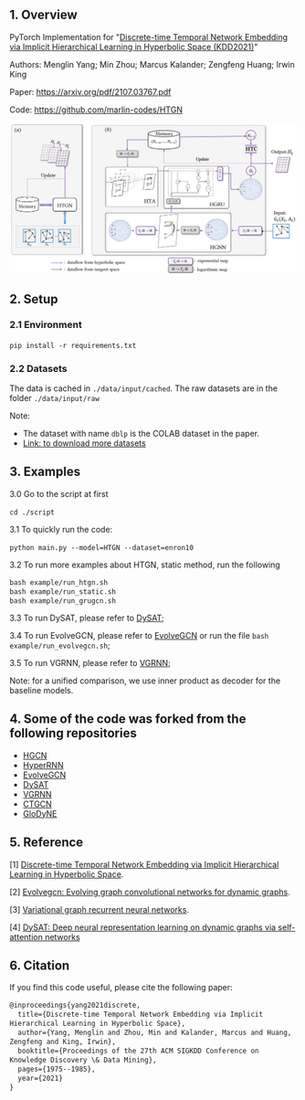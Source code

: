 ## 1. Overview

PyTorch Implementation for "[Discrete-time Temporal Network Embedding via Implicit Hierarchical Learning in Hyperbolic Space (KDD2021)](https://arxiv.org/abs/2107.03767)"

Authors: Menglin Yang; Min Zhou; Marcus Kalander; Zengfeng Huang; Irwin King

Paper: https://arxiv.org/pdf/2107.03767.pdf

Code: https://github.com/marlin-codes/HTGN

![Framework of HTGN](figures/HTGN-framework.png)

## 2. Setup

### 2.1 Environment
`pip install -r requirements.txt`

### 2.2 Datasets

The data is cached in `./data/input/cached`.
The raw datasets are in the folder `./data/input/raw`

Note: 
- The dataset with name ``dblp`` is the COLAB dataset in the paper. 
- [Link: to download more datasets](https://drive.google.com/file/d/11aC6N_4ewuR7j87EZC_SExkSv0K81seM/view?usp=sharing)
## 3. Examples
3.0 Go to the script at first

```cd ./script```

3.1 To quickly run the code:

```python main.py --model=HTGN --dataset=enron10```

3.2 To run more examples about HTGN, static method, run the following 
```
bash example/run_htgn.sh
bash example/run_static.sh
bash example/run_grugcn.sh
```
3.3 To run DySAT, please refer to [DySAT](https://github.com/aravindsankar28/DySAT);

3.4 To run EvolveGCN, please refer to [EvolveGCN](https://github.com/IBM/EvolveGCN) or run the file
```bash example/run_evolvegcn.sh```;

3.5 To run VGRNN, please refer to [VGRNN](https://github.com/VGraphRNN/VGRNN);

Note: for a unified comparison, we use inner product as decoder for the baseline models.

## 4. Some of the code was forked from the following repositories
- [HGCN](https://github.com/HazyResearch/hgcn)
- [HyperRNN](https://github.com/ferrine/hyrnn)
- [EvolveGCN](https://github.com/IBM/EvolveGCN)
- [DySAT](https://github.com/aravindsankar28/DySAT)
- [VGRNN](https://github.com/VGraphRNN/VGRNN)
- [CTGCN](https://github.com/jhljx/CTGCN)
- [GloDyNE](https://github.com/houchengbin/GloDyNE)

## 5. Reference
[1] [Discrete-time Temporal Network Embedding via Implicit Hierarchical Learning in Hyperbolic Space](https://arxiv.org/abs/2107.03767).

[2] [Evolvegcn: Evolving graph convolutional networks for dynamic graphs](https://arxiv.org/abs/1902.10191).

[3] [Variational graph recurrent neural networks](https://arxiv.org/abs/1908.09710).

[4] [DySAT: Deep neural representation learning on dynamic graphs via self-attention networks](http://yhwu.me/publications/dysat_wsdm20.pdf)

## 6. Citation

If you find this code useful, please cite the following paper:

```
@inproceedings{yang2021discrete,
  title={Discrete-time Temporal Network Embedding via Implicit Hierarchical Learning in Hyperbolic Space},
  author={Yang, Menglin and Zhou, Min and Kalander, Marcus and Huang, Zengfeng and King, Irwin},
  booktitle={Proceedings of the 27th ACM SIGKDD Conference on Knowledge Discovery \& Data Mining},
  pages={1975--1985},
  year={2021}
}
```
